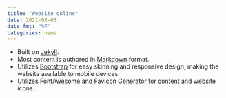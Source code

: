 ```yaml
---
title: "Website online"
date: 2021-03-03
date_fmt: "%F"
categories: news
---
```

- Built on [Jekyll].
- Most content is authored in [Markdown] format.
- Utilizes [Bootstrap] for easy skinning and responsive design,
  making the website available to mobile devices.
- Utilizes [FontAwesome] and [Favicon Generator] for content and website icons.

[Bootstrap]: http://getbootstrap.com/
[Favicon Generator]: https://realfavicongenerator.net/
[FontAwesome]: http://fontawesome.io/
[Jekyll]: http://jekyllrb.com/
[Markdown]: http://daringfireball.net/projects/markdown/
[SASS]: https://sass-lang.com/

